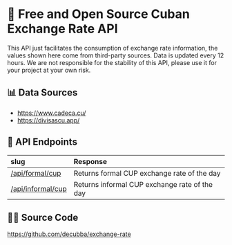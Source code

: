 # 💱 Free and Open Source Cuban Exchange Rate API

This API just facilitates the consumption of exchange rate information, the values shown here come from third-party sources. Data is updated every 12 hours. We are not responsible for the stability of this API, please use it for your project at your own risk.

## 📊 Data Sources

- https://www.cadeca.cu/
- https://divisascu.app/


## 🧞 API Endpoints

| slug                      | Response                                         |
| :------------------------ | :----------------------------------------------- |
| [/api/formal/cup](/api/formal/cup)         | Returns formal CUP exchange rate of the day      |
| [/api/informal/cup](/api/informal/cup)       | Returns informal CUP exchange rate of the day    |

## 👨‍💻 Source Code 

https://github.com/decubba/exchange-rate